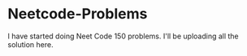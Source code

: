# Neetcode-Problems
I have started doing Neet Code 150 problems. I'll be uploading all the solution here.
